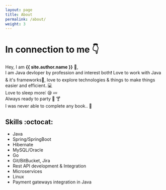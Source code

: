 ```yaml
---
layout: page
title: About
permalink: /about/
weight: 3
---
```


# **In connection to me** :point_down:

Hey, I am **{{ site.author.name }}** :wave:,<br>
I am Java devloper by profession and interest both:exclamation: Love to work with Java & it's frameworks:blue_heart:, love to explore technologies & things to make things easier and efficient..:computer: <br>
Love to sleep more:grey_exclamation: :sleepy: :zzz: <br>
Always ready to party :beers: :cocktail: <br>
I was never able to complete any book.. :orange_book: <br>


 ## **Skills** :octocat:
- Java
- Spring/SpringBoot
- Hibernate
- MySQL/Oracle
- Go
- Git/BitBucket, Jira
- Rest API development & Integration
- Microservices
- Linux
- Payment gateways integration in Java

<!--
<div class="row">
{% include about/skills.html title="" source=site.data.programming-skills %}
{% include about/skills.html title="" source=site.data.other-skills %}
</div>
-->

